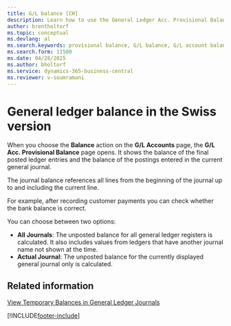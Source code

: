 ```yaml
---
title: G/L balance [CH]
description: Learn how to use the General Ledger Acc. Provisional Balance page to view posted ledger entries.
author: brentholtorf
ms.topic: conceptual
ms.devlang: al
ms.search.keywords: provisional balance, G/L balance, G/L account balance, Swiss version
ms.search.form: 11500
ms.date: 04/28/2025
ms.author: bholtorf
ms.service: dynamics-365-business-central
ms.reviewer: v-soumramani
---
```


# General ledger balance in the Swiss version

When you choose the **Balance** action on the **G/L Accounts** page, the **G/L Acc. Provisional Balance** page opens. It shows the balance of the final posted ledger entries and the balance of the postings entered in the current general journal.  

The journal balance references all lines from the beginning of the journal up to and including the current line.

For example, after recording customer payments you can check whether the bank balance is correct.

You can choose between two options:

- **All Journals**: The unposted balance for all general ledger registers is calculated. It also includes values from ledgers that have another journal name not shown at the time.
- **Actual Journal**: The unposted balance for the currently displayed general journal only is calculated.

## Related information

[View Temporary Balances in General Ledger Journals](how-to-view-temporary-balances-in-general-ledger-journals.md)  

[!INCLUDE[footer-include](../../includes/footer-banner.md)]
